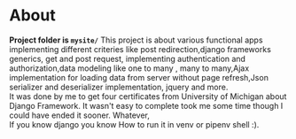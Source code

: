 # About
**Project folder is `mysite/`**
This project is about various functional apps implementing different criteries like post redirection,django frameworks generics, get and post request, implementing authentication and authorization,data modeling like one to many , many to many,Ajax implementation for loading data from server without page refresh,Json serializer and deserializer implementation, jquery and more.  
It was done by me to get four certificates from University of Michigan about Django Framework.
It wasn't easy to complete took me some time though I could have ended it sooner.
Whatever,  
If you know django you know How to run it in venv or pipenv shell :).
